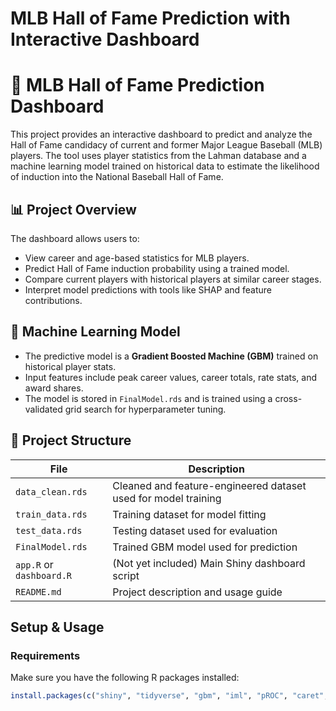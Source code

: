 # MLB Hall of Fame Prediction with Interactive Dashboard

# 🧢 MLB Hall of Fame Prediction Dashboard

This project provides an interactive dashboard to predict and analyze the Hall of Fame candidacy of current and former Major League Baseball (MLB) players. The tool uses player statistics from the Lahman database and a machine learning model trained on historical data to estimate the likelihood of induction into the National Baseball Hall of Fame.

## 📊 Project Overview

The dashboard allows users to:
- View career and age-based statistics for MLB players.
- Predict Hall of Fame induction probability using a trained model.
- Compare current players with historical players at similar career stages.
- Interpret model predictions with tools like SHAP and feature contributions.

## 🧠 Machine Learning Model

- The predictive model is a **Gradient Boosted Machine (GBM)** trained on historical player stats.
- Input features include peak career values, career totals, rate stats, and award shares.
- The model is stored in `FinalModel.rds` and is trained using a cross-validated grid search for hyperparameter tuning.

## 📁 Project Structure

| File | Description |
|------|-------------|
| `data_clean.rds` | Cleaned and feature-engineered dataset used for model training |
| `train_data.rds` | Training dataset for model fitting |
| `test_data.rds` | Testing dataset used for evaluation |
| `FinalModel.rds` | Trained GBM model used for prediction |
| `app.R` or `dashboard.R` | (Not yet included) Main Shiny dashboard script |
| `README.md` | Project description and usage guide |

## Setup & Usage

### Requirements

Make sure you have the following R packages installed:

```r
install.packages(c("shiny", "tidyverse", "gbm", "iml", "pROC", "caret", "randomForest", "e1071", "class", "readr"))
